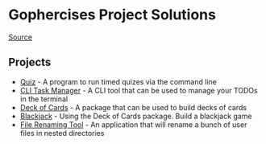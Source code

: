 # Gophercises Project Solutions

[Source](https://gophercises.com/exercises)

## Projects
- [Quiz](https://github.com/o-ifeanyi/gophercises/tree/master/go-quiz) - A program to run timed quizes via the command line
- [CLI Task Manager](https://github.com/o-ifeanyi/gophercises/tree/master/go-cli-task-mgr) - A CLI tool that can be used to manage your TODOs in the terminal
- [Deck of Cards](https://github.com/o-ifeanyi/gophercises/tree/master/go-card-deck) - A package that can be used to build decks of cards
- [Blackjack](https://github.com/o-ifeanyi/gophercises/tree/master/go-blackjack) - Using the Deck of Cards package. Build a blackjack game
- [File Renaming Tool](https://github.com/o-ifeanyi/gophercises/tree/master/go-renamer) - An application that will rename a bunch of user files in nested directories